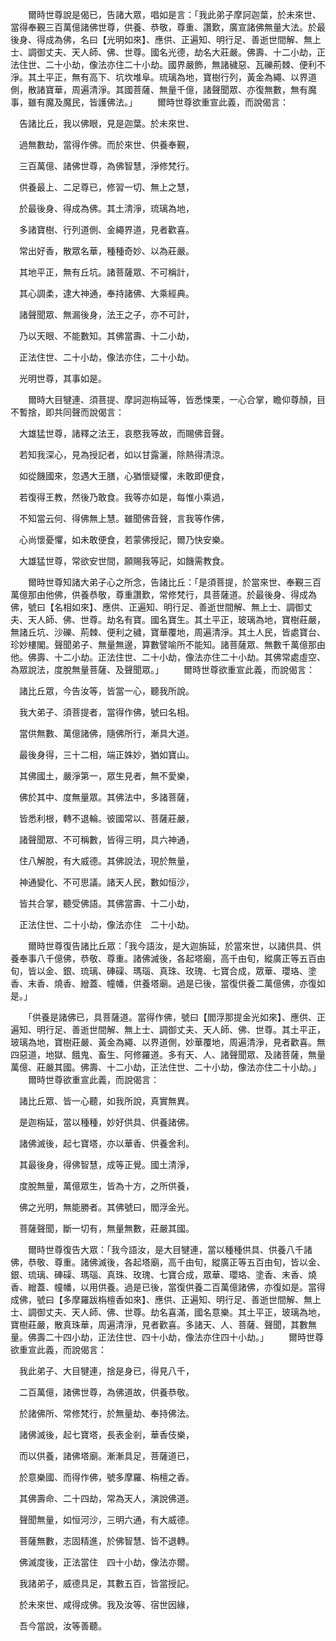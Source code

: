　　爾時世尊說是偈已，告諸大眾，唱如是言：「我此弟子摩訶迦葉，於未來世、當得奉覲三百萬億諸佛世尊，供養、恭敬，尊重、讚歎，廣宣諸佛無量大法。於最後身、得成為佛，名曰【光明如來】、應供、正遍知、明行足、善逝世間解、無上士、調御丈夫、天人師、佛、世尊。國名光德，劫名大莊嚴。佛壽、十二小劫，正法住世、二十小劫，像法亦住二十小劫。國界嚴飾，無諸穢惡、瓦礫荊棘、便利不淨。其土平正，無有高下、坑坎堆阜。琉璃為地，寶樹行列，黃金為繩、以界道側，散諸寶華，周遍清淨。其國菩薩、無量千億，諸聲聞眾、亦復無數，無有魔事，雖有魔及魔民，皆護佛法。」
　　爾時世尊欲重宣此義，而說偈言：

　告諸比丘，我以佛眼，見是迦葉。於未來世、
 
　過無數劫，當得作佛。而於來世、供養奉覲，
 
　三百萬億、諸佛世尊，為佛智慧，淨修梵行。
 
　供養最上、二足尊已，修習一切、無上之慧，
 
　於最後身、得成為佛。其土清淨，琉璃為地，
 
　多諸寶樹、行列道側、金繩界道，見者歡喜。
 
　常出好香，散眾名華，種種奇妙、以為莊嚴。
 
　其地平正，無有丘坑。諸菩薩眾、不可稱計，
 
　其心調柔，逮大神通，奉持諸佛、大乘經典。
 
　諸聲聞眾、無漏後身，法王之子，亦不可計，
 
　乃以天眼、不能數知。其佛當壽、十二小劫，
 
　正法住世、二十小劫，像法亦住，二十小劫。
 
　光明世尊，其事如是。
 
　　爾時大目犍連、須菩提、摩訶迦栴延等，皆悉悚栗，一心合掌，瞻仰尊顏，目不暫捨，即共同聲而說偈言：

　大雄猛世尊，諸釋之法王，哀愍我等故，而賜佛音聲。
 
　若知我深心，見為授記者，如以甘露灑，除熱得清涼。
 
　如從饑國來，忽遇大王膳，心猶懷疑懼，未敢即便食，
 
　若復得王教，然後乃敢食。我等亦如是，每惟小乘過，
 
　不知當云何、得佛無上慧。雖聞佛音聲，言我等作佛，
 
　心尚懷憂懼，如未敢便食，若蒙佛授記，爾乃快安樂。
 
　大雄猛世尊，常欲安世間，願賜我等記，如饑需教食。
 
　　爾時世尊知諸大弟子心之所念，告諸比丘：「是須菩提，於當來世、奉覲三百萬億那由他佛，供養恭敬，尊重讚歎，常修梵行，具菩薩道。於最後身、得成為佛，號曰【名相如來】、應供、正遍知、明行足、善逝世間解、無上士、調御丈夫、天人師、佛、世尊。劫名有寶。國名寶生。其土平正，玻璃為地，寶樹莊嚴，無諸丘坑、沙礫、荊棘、便利之穢，寶華覆地，周遍清淨。其土人民，皆處寶台、珍妙樓閣。聲聞弟子、無量無邊，算數譬喻所不能知。諸菩薩眾、無數千萬億那由他。佛壽、十二小劫。正法住世、二十小劫，像法亦住二十小劫。其佛常處虛空、為眾說法，度脫無量菩薩、及聲聞眾。」
　　爾時世尊欲重宣此義，而說偈言：

　諸比丘眾，今告汝等，皆當一心，聽我所說。
 
　我大弟子、須菩提者，當得作佛，號曰名相。
 
　當供無數、萬億諸佛，隨佛所行，漸具大道。
 
　最後身得，三十二相，端正姝妙，猶如寶山。
 
　其佛國土，嚴淨第一，眾生見者，無不愛樂，
 
　佛於其中、度無量眾。其佛法中，多諸菩薩，
 
　皆悉利根，轉不退輪。彼國常以、菩薩莊嚴，
 
　諸聲聞眾、不可稱數，皆得三明，具六神通，
 
　住八解脫，有大威德。其佛說法，現於無量，
 
　神通變化、不可思議。諸天人民，數如恒沙，
 
　皆共合掌，聽受佛語。其佛當壽、十二小劫，
 
　正法住世、二十小劫，像法亦住　二十小劫。
 
　　爾時世尊復告諸比丘眾：「我今語汝，是大迦旃延，於當來世，以諸供具、供養奉事八千億佛，恭敬、尊重。諸佛滅後，各起塔廟，高千由旬，縱廣正等五百由旬，皆以金、銀、琉璃、硨磲、瑪瑙、真珠、玫瑰、七寶合成，眾華、瓔珞、塗香、末香、燒香、繒蓋、幢幡，供養塔廟。過是已後，當復供養二萬億佛，亦復如是。」

　　「供養是諸佛已，具菩薩道。當得作佛，號曰【閻浮那提金光如來】、應供、正遍知、明行足、善逝世間解、無上士、調御丈夫、天人師、佛、世尊。其土平正，玻璃為地，寶樹莊嚴、黃金為繩、以界道側，妙華覆地，周遍清淨，見者歡喜。無四惡道，地獄、餓鬼、畜生、阿修羅道。多有天、人、諸聲聞眾、及諸菩薩，無量萬億、莊嚴其國。佛壽、十二小劫，正法住世、二十小劫，像法亦住二十小劫。」
　　爾時世尊欲重宣此義，而說偈言：

　諸比丘眾、皆一心聽，如我所說，真實無異。
 
　是迦栴延，當以種種，妙好供具、供養諸佛。
 
　諸佛滅後，起七寶塔，亦以華香、供養舍利。
 
　其最後身，得佛智慧，成等正覺。國土清淨，
 
　度脫無量，萬億眾生，皆為十方，之所供養，
 
　佛之光明，無能勝者。其佛號曰，閻浮金光。
 
　菩薩聲聞，斷一切有，無量無數，莊嚴其國。
 
　　爾時世尊復告大眾：「我今語汝，是大目犍連，當以種種供具、供養八千諸佛，恭敬、尊重。諸佛滅後，各起塔廟，高千由旬，縱廣正等五百由旬，皆以金、銀、琉璃、硨磲、瑪瑙、真珠、玫瑰、七寶合成，眾華、瓔珞、塗香、末香、燒香、繒蓋、幢幡，以用供養。過是已後，當復供養二百萬億諸佛，亦復如是。當得成佛，號曰【多摩羅跋栴檀香如來】、應供、正遍知、明行足、善逝世間解、無上士、調御丈夫、天人師、佛、世尊。劫名喜滿，國名意樂。其土平正，玻璃為地，寶樹莊嚴，散真珠華，周遍清淨，見者歡喜。多諸天、人、菩薩、聲聞，其數無量。佛壽二十四小劫，正法住世、四十小劫，像法亦住四十小劫。」
　　爾時世尊欲重宣此義，而說偈言：

　我此弟子、大目犍連，捨是身已，得見八千，
 
　二百萬億，諸佛世尊，為佛道故，供養恭敬。
 
　於諸佛所、常修梵行，於無量劫、奉持佛法。
 
　諸佛滅後，起七寶塔，長表金剎，華香伎樂，
 
　而以供養，諸佛塔廟。漸漸具足，菩薩道已，
 
　於意樂國、而得作佛，號多摩羅、栴檀之香。
 
　其佛壽命、二十四劫，常為天人，演說佛道。
 
　聲聞無量，如恒河沙，三明六通，有大威德。
 
　菩薩無數，志固精進，於佛智慧、皆不退轉。
 
　佛滅度後，正法當住　四十小劫，像法亦爾。
 
　我諸弟子，威德具足，其數五百，皆當授記。
 
　於未來世、咸得成佛。我及汝等、宿世因緣，
 
　吾今當說，汝等善聽。
